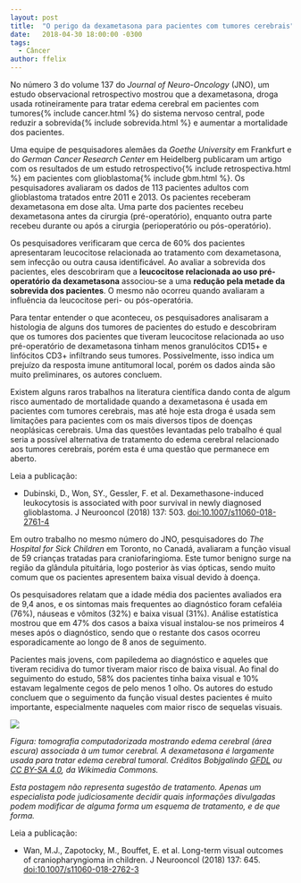 ```yaml
---
layout: post
title:  "O perigo da dexametasona para pacientes com tumores cerebrais"
date:   2018-04-30 18:00:00 -0300
tags:
  - Câncer
author: ffelix
---
```


No número 3 do volume 137 do _Journal of Neuro-Oncology_ (JNO), um estudo observacional retrospectivo mostrou que a dexametasona, droga usada rotineiramente para tratar edema cerebral em pacientes com tumores{% include cancer.html %} do sistema nervoso central, pode reduzir a sobrevida{% include sobrevida.html %} e aumentar a mortalidade dos pacientes.
<!--more-->

Uma equipe de pesquisadores alemães da _Goethe University_ em Frankfurt e do _German Cancer Research Center_ em Heidelberg publicaram um artigo com os resultados de um estudo retrospectivo{% include retrospectiva.html %} em pacientes com glioblastoma{% include gbm.html %}. Os pesquisadores avaliaram os dados de 113 pacientes adultos com glioblastoma tratados entre 2011 e 2013. Os pacientes receberam dexametasona em dose alta. Uma parte dos pacientes recebeu dexametasona antes da cirurgia (pré-operatório), enquanto outra parte recebeu durante ou após a cirurgia (perioperatório ou pós-operatório).

Os pesquisadores verificaram que cerca de 60% dos pacientes apresentaram leucocitose relacionada ao tratamento com dexametasona, sem infecção ou outra causa identificável. Ao avaliar a sobrevida dos pacientes, eles descobriram que a **leucocitose relacionada ao uso pré-operatório da dexametasona** associou-se a uma **redução pela metade da sobrevida dos pacientes**. O mesmo não ocorreu quando avaliaram a influência da leucocitose peri- ou pós-operatória.

Para tentar entender o que aconteceu, os pesquisadores analisaram a histologia de alguns dos tumores de pacientes do estudo e descobriram que os tumores dos pacientes que tiveram leucocitose relacionada ao uso pré-operatório de dexametasona tinham menos granulócitos CD15+ e linfócitos CD3+ infiltrando seus tumores. Possivelmente, isso indica um prejuízo da resposta imune antitumoral local, porém os dados ainda são muito preliminares, os autores concluem.

Existem alguns raros trabalhos na literatura científica dando conta de algum risco aumentado de mortalidade quando a dexametasona é usada em pacientes com tumores cerebrais, mas até hoje esta droga é usada sem limitações para pacientes com os mais diversos tipos de doenças neoplásicas cerebrais. Uma das questões levantadas pelo trabalho é qual seria a possível alternativa de tratamento do edema cerebral relacionado aos tumores cerebrais, porém esta é uma questão que permanece em aberto.

Leia a publicação:
- Dubinski, D., Won, SY., Gessler, F. et al. Dexamethasone-induced leukocytosis is associated with poor survival in newly diagnosed glioblastoma. J Neurooncol (2018) 137: 503. [doi:10.1007/s11060-018-2761-4](https://doi.org/10.1007/s11060-018-2761-4)

Em outro trabalho no mesmo número do JNO, pesquisadores do _The Hospital for Sick Children_ em Toronto, no Canadá, avaliaram a função visual de 59 crianças tratadas para craniofaringioma. Este tumor benigno surge na região da glândula pituitária, logo posterior às vias ópticas, sendo muito comum que os pacientes apresentem baixa visual devido à doença.

Os pesquisadores relatam que a idade média dos pacientes avaliados era de 9,4 anos, e os sintomas mais frequentes ao diagnóstico foram cefaléia (76%), náuseas e vômitos (32%) e baixa visual (31%). Análise estatística mostrou que em 47% dos casos a baixa visual instalou-se nos primeiros 4 meses após o diagnóstico, sendo que o restante  dos casos ocorreu esporadicamente ao longo de 8 anos de seguimento.

Pacientes mais jovens, com papiledema ao diagnóstico e aqueles que tiveram recidiva do tumor tiveram maior risco de baixa visual. Ao final do seguimento do estudo, 58% dos pacientes tinha baixa visual e 10% estavam legalmente cegos de pelo menos 1 olho. Os autores do estudo concluem que o seguimento da função visual destes pacientes é muito importante, especialmente naqueles com maior risco de sequelas visuais.

![](https://upload.wikimedia.org/wikipedia/commons/e/e0/CT_brain_tumor.jpg)

*Figura: tomografia computadorizada mostrando edema cerebral (área escura) associada à um tumor cerebral. A dexametasona é largamente usada para tratar edema cerebral tumoral. Créditos Bobjgalindo [GFDL](http://www.gnu.org/copyleft/fdl.html) ou [CC BY-SA 4.0](https://creativecommons.org/licenses/by-sa/4.0), da Wikimedia Commons.*

_Esta postagem não representa sugestão de tratamento. Apenas um especialista pode judiciosamente decidir quais informações divulgadas podem modificar de alguma forma um esquema de tratamento, e de que forma._

Leia a publicação:
- Wan, M.J., Zapotocky, M., Bouffet, E. et al. Long-term visual outcomes of craniopharyngioma in children. J Neurooncol (2018) 137: 645. [doi:10.1007/s11060-018-2762-3](https://doi.org/10.1007/s11060-018-2762-3)

